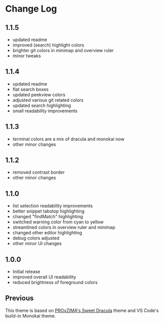 # Change Log

## 1.1.5

- updated readme
- improved (search) highlight colors
- brighter git colors in minimap and overview ruler
- minor tweaks

## 1.1.4

- updated readme
- flat search boxes
- updated peekview colors
- adjusted various git related colors
- updated search highlighting
- small readability improvements

## 1.1.3

- terminal colors are a mix of dracula and monokai now
- other minor changes

## 1.1.2

- removed contrast border
- other minor changes

## 1.1.0

- list selection readability improvements
- better snippet tabstop highlighting
- changed "findMatch" highlighting
- switched warning color from cyan to yellow
- streamlined colors in overview ruler and minimap
- changed other editor highlighting
- debug colors adjusted
- other minor UI changes

## 1.0.0

- Initial release
- improved overall UI readability
- reduced brightness of foreground colors

## Previous

This theme is based on [PROxZIMA's Sweet Dracula](https://github.com/PROxZIMA/sweet-dracula) theme and VS Code's build-in Monokai theme.
